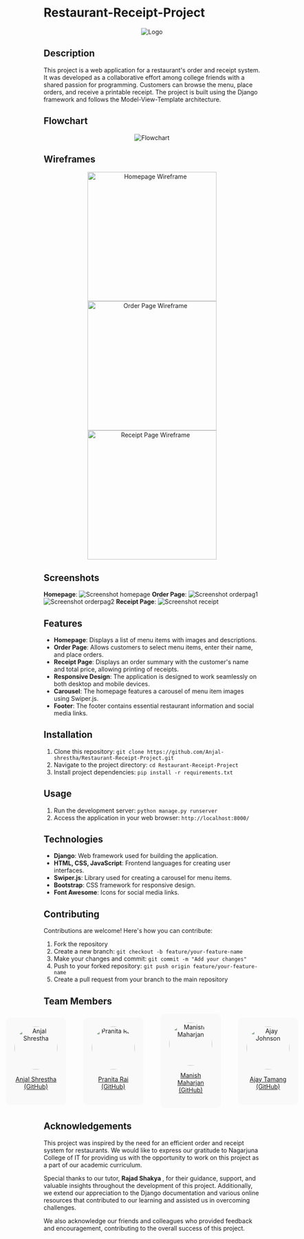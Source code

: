 # Restaurant-Receipt-Project
<div align="center">
  <img src="https://github.com/Anjal-shrestha/Restaurant-Receipt-Project/assets/24295752/18b0ec05-d206-4aa6-9e99-a0985b788bc5" alt="Logo">
</div>





## Description
This project is a web application for a restaurant's order and receipt system. It was developed as a collaborative effort among college friends with a shared passion for programming. Customers can browse the menu, place orders, and receive a printable receipt. The project is built using the Django framework and follows the Model-View-Template architecture.


## Flowchart
<div align="center">
  <img src="https://github.com/Anjal-shrestha/Restaurant-Receipt-Project/assets/24295752/874b361b-12de-4472-b088-1e8495eae7f9" alt="Flowchart">
</div>

## Wireframes
<p align="center">
  <img src="https://github.com/Anjal-shrestha/Restaurant-Receipt-Project/assets/24295752/e348eba3-7298-47a1-8a33-61f25dbf75e6" alt="Homepage Wireframe" width="300">
  <img src="https://github.com/Anjal-shrestha/Restaurant-Receipt-Project/assets/24295752/958d22e3-b7bd-4f77-8063-ed9177493542" alt="Order Page Wireframe" width="300">
  <img src="https://github.com/Anjal-shrestha/Restaurant-Receipt-Project/assets/24295752/583be6f7-9d0c-488d-9785-928315eef6b5" alt="Receipt Page Wireframe" width="300">
</p>

## Screenshots
 **Homepage**:
![Screenshot homepage](https://github.com/Anjal-shrestha/Restaurant-Receipt-Project/assets/24295752/118d3245-224c-4c78-ac27-d593160fa5dc)
**Order Page**:
![Screenshot orderpag1](https://github.com/Anjal-shrestha/Restaurant-Receipt-Project/assets/24295752/887b165a-e883-4134-8f08-a6984c981165)
![Screenshot orderpag2](https://github.com/Anjal-shrestha/Restaurant-Receipt-Project/assets/24295752/94a0f790-c722-4233-9a0a-6db1cd557de4)
**Receipt Page**:
![Screenshot receipt](https://github.com/Anjal-shrestha/Restaurant-Receipt-Project/assets/24295752/5382786c-2c0f-4e93-abd5-fbb432962b34)



## Features
- **Homepage**: Displays a list of menu items with images and descriptions.
- **Order Page**: Allows customers to select menu items, enter their name, and place orders.
- **Receipt Page**: Displays an order summary with the customer's name and total price, allowing printing of receipts.
- **Responsive Design**: The application is designed to work seamlessly on both desktop and mobile devices.
- **Carousel**: The homepage features a carousel of menu item images using Swiper.js.
- **Footer**: The footer contains essential restaurant information and social media links.
  
## Installation
1. Clone this repository: `git clone https://github.com/Anjal-shrestha/Restaurant-Receipt-Project.git`
2. Navigate to the project directory: `cd Restaurant-Receipt-Project`
3. Install project dependencies: `pip install -r requirements.txt`

## Usage
1. Run the development server: `python manage.py runserver`
2. Access the application in your web browser: `http://localhost:8000/`

## Technologies
- **Django**: Web framework used for building the application.
- **HTML, CSS, JavaScript**: Frontend languages for creating user interfaces.
- **Swiper.js**: Library used for creating a carousel for menu items.
- **Bootstrap**: CSS framework for responsive design.
- **Font Awesome**: Icons for social media links.

## Contributing
Contributions are welcome! Here's how you can contribute:
1. Fork the repository
2. Create a new branch: `git checkout -b feature/your-feature-name`
3. Make your changes and commit: `git commit -m "Add your changes"`
4. Push to your forked repository: `git push origin feature/your-feature-name`
5. Create a pull request from your branch to the main repository
## Team Members

<div style="display: flex; align-items: center; justify-content: center;">
    <div style="text-align: center; margin: 0 20px; background-color: #f9f9f9; padding: 20px; border-radius: 10px;">
        <img src="https://scontent.fktm16-1.fna.fbcdn.net/v/t39.30808-6/276091571_1563789753995703_8729263376625454652_n.jpg?_nc_cat=103&ccb=1-7&_nc_sid=09cbfe&_nc_ohc=gGuUzAfqYugAX-MiDRY&_nc_ht=scontent.fktm16-1.fna&oh=00_AfDy22EMn8wUYVy7RVW81HnqglMimSQeVeKRoX3uMIdG2w&oe=64F2EFF8" alt="Anjal Shrestha" style="border-radius: 50%; width: 100px; height: 100px;">
        <p><a href="https://github.com/Anjal-shrestha">Anjal Shrestha (GitHub)</a></p>
    </div>
    <div style="text-align: center; margin: 0 20px; background-color: #f9f9f9; padding: 20px; border-radius: 10px;">
        <img src="https://scontent.fktm16-1.fna.fbcdn.net/v/t45.1600-4/368442427_6406427798471_4067304153097846098_n.jpg?stp=c0.158.526.526a_cp0_dst-jpg_p526x296_q75_spS444&_nc_cat=108&ccb=1-7&_nc_sid=67cdda&_nc_ohc=_Hn4r5yKOMgAX8YV7xU&_nc_ht=scontent.fktm16-1.fna&oh=00_AfBqtquPsc-mw1xnMZrewLVDLph7uL5WFRgunvr3mhug9w&oe=64F4757B" alt="Pranita Rai" style="border-radius: 50%; width: 100px; height: 100px;">
        <p><a href="https://github.com/ValkyrieCode">Pranita Rai (GitHub)</a></p>
    </div>
    <div style="text-align: center; margin: 0 20px; background-color: #f9f9f9; padding: 20px; border-radius: 10px;">
        <img src="https://scontent.fktm16-1.fna.fbcdn.net/v/t1.6435-9/49081677_2275952212683571_4243380289188921344_n.jpg?_nc_cat=109&ccb=1-7&_nc_sid=174925&_nc_ohc=6Y8pUulTK3YAX8j3O3i&_nc_ht=scontent.fktm16-1.fna&oh=00_AfA1BE1zJby4fqtpWl3m6tXpCeQVoMVwJBjjTg9e_FrxZw&oe=65162F2D"  alt="Manish Maharjan" style="border-radius: 50%; width: 100px; height: 100px;">
        <p><a href="https://github.com/Carlosbaniya">Manish Maharjan (GitHub)</a></p>
    </div>
    <div style="text-align: center; margin: 0 20px; background-color: #f9f9f9; padding: 20px; border-radius: 10px;">
        <img src="https://scontent.fktm16-1.fna.fbcdn.net/v/t1.6435-9/69465167_919145298462761_3049042371997073408_n.jpg?_nc_cat=109&ccb=1-7&_nc_sid=174925&_nc_ohc=dR0-ykYYZSEAX_gaaHJ&_nc_ht=scontent.fktm16-1.fna&oh=00_AfAFlkRDGf6jyLP0MjbupgZg7haMpxXAz59x8p3HUnbwfQ&oe=65164B0C" alt="Ajay Johnson" style="border-radius: 50%; width: 100px; height: 100px;">
        <p><a href="https://www.facebook.com/Ajay0730">Ajay Tamang (GitHub)</a></p>
    </div>
</div>


## Acknowledgements

This project was inspired by the need for an efficient order and receipt system for restaurants. We would like to express our gratitude to Nagarjuna College of IT for providing us with the opportunity to work on this project as a part of our academic curriculum.

Special thanks to our tutor, <b> Rajad Shakya </b>, for their guidance, support, and valuable insights throughout the development of this project. Additionally, we extend our appreciation to the Django documentation and various online resources that contributed to our learning and assisted us in overcoming challenges.

We also acknowledge our friends and colleagues who provided feedback and encouragement, contributing to the overall success of this project.
